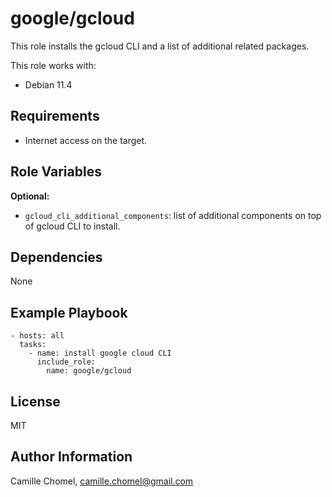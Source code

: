 google/gcloud
=========

This role installs the gcloud CLI and a list of additional related packages.

This role works with:

- Debian 11.4

Requirements
------------

- Internet access on the target.

Role Variables
--------------

**Optional:**

- `gcloud_cli_additional_components`: list of additional components on top of gcloud CLI to install.

Dependencies
------------

None

Example Playbook
----------------

```
- hosts: all
  tasks:
    - name: install google cloud CLI
      include_role: 
        name: google/gcloud
```

License
-------

MIT

Author Information
------------------

Camille Chomel, camille.chomel@gmail.com
